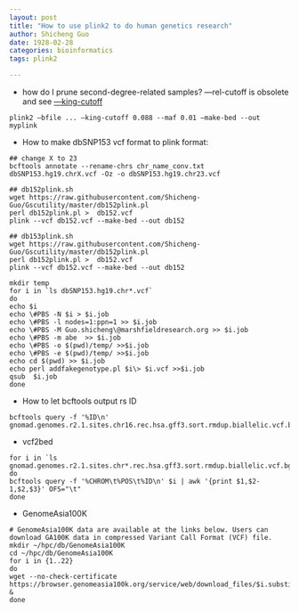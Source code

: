 ```yaml
---
layout: post
title: "How to use plink2 to do human genetics research"
author: Shicheng Guo
date: 1928-02-28
categories: bioinformatics
tags: plink2

---
```


* how do I prune second-degree-related samples?  —rel-cutoff is obsolete and see [—king-cutoff](https://www.cog-genomics.org/plink/2.0/distance#make_king)

```
plink2 —bfile ... —king-cutoff 0.088 --maf 0.01 —make-bed --out myplink
```


* How to make dbSNP153 vcf format to plink format:
```
## change X to 23
bcftools annotate --rename-chrs chr_name_conv.txt dbSNP153.hg19.chrX.vcf -Oz -o dbSNP153.hg19.chr23.vcf

## db152plink.sh
wget https://raw.githubusercontent.com/Shicheng-Guo/Gscutility/master/db152plink.pl
perl db152plink.pl >  db152.vcf
plink --vcf db152.vcf --make-bed --out db152

## db153plink.sh
wget https://raw.githubusercontent.com/Shicheng-Guo/Gscutility/master/db152plink.pl
perl db152plink.pl >  db152.vcf
plink --vcf db152.vcf --make-bed --out db152

mkdir temp
for i in `ls dbSNP153.hg19.chr*.vcf`
do
echo $i
echo \#PBS -N $i > $i.job
echo \#PBS -l nodes=1:ppn=1 >> $i.job
echo \#PBS -M Guo.shicheng\@marshfieldresearch.org >> $i.job
echo \#PBS -m abe  >> $i.job
echo \#PBS -o $(pwd)/temp/ >>$i.job
echo \#PBS -e $(pwd)/temp/ >>$i.job
echo cd $(pwd) >> $i.job
echo perl addfakegenotype.pl $i\> $i.vcf >>$i.job
qsub  $i.job
done
```
* How to let bcftools output rs ID
```
bcftools query -f '%ID\n' gnomad.genomes.r2.1.sites.chr16.rec.hsa.gff3.sort.rmdup.biallelic.vcf.bgz
```
* vcf2bed

```
for i in `ls gnomad.genomes.r2.1.sites.chr*.rec.hsa.gff3.sort.rmdup.biallelic.vcf.bgz`
do 
bcftools query -f '%CHROM\t%POS\t%ID\n' $i | awk '{print $1,$2-1,$2,$3}' OFS="\t"
done
```
* GenomeAsia100K 
```
# GenomeAsia100K data are available at the links below. Users can download GA100K data in compressed Variant Call Format (VCF) file.
mkdir ~/hpc/db/GenomeAsia100K
cd ~/hpc/db/GenomeAsia100K
for i in {1..22}
do
wget --no-check-certificate https://browser.genomeasia100k.org/service/web/download_files/$i.substitutions.annot.cont_withmaf.vcf.gz &
done
```
